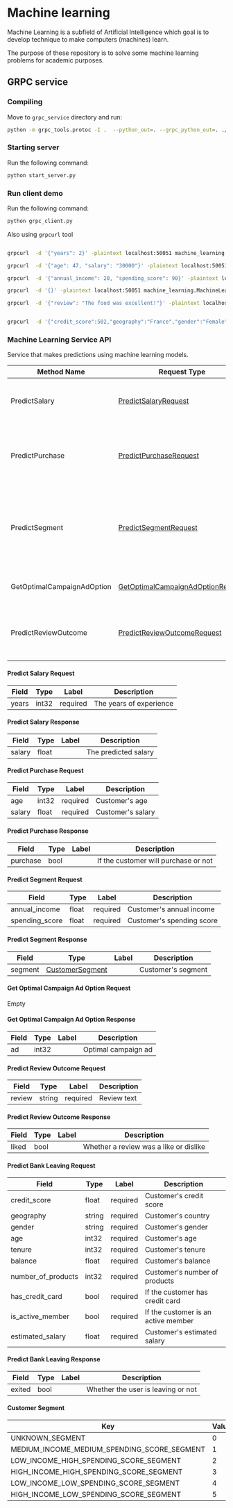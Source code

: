 # Machine learning

Machine Learning is a subfield of Artificial Intelligence which goal is to develop technique to make computers (machines) learn.

The purpose of these repository is to solve some machine learning problems for academic purposes.


## GRPC service

### Compiling
Move to `grpc_service` directory and run:
```sh
python -m grpc_tools.protoc -I .  --python_out=. --grpc_python_out=. ./service.proto
```

### Starting server

Run the following command:
```sh
python start_server.py
```

### Run client demo

Run the following command:
```sh
python grpc_client.py
```

Also using `grpcurl` tool

```sh

grpcurl  -d '{"years": 2}' -plaintext localhost:50051 machine_learning.MachineLearning/PredictSalary

grpcurl  -d '{"age": 47, "salary": "30000"}' -plaintext localhost:50051 machine_learning.MachineLearning/PredictPurchase

grpcurl  -d '{"annual_income": 20, "spending_score": 90}' -plaintext localhost:50051 machine_learning.MachineLearning/PredictSegment

grpcurl  -d '{}' -plaintext localhost:50051 machine_learning.MachineLearning/GetOptimalCampaignAdOption

grpcurl  -d '{"review": "The food was excellent!"}' -plaintext localhost:50051 machine_learning.MachineLearning/PredictReviewOutcome


grpcurl  -d '{"credit_score":502,"geography":"France","gender":"Female","age":42,"tenure":8,"balance":159660.8,"number_of_products":3,"has_credit_card":true,"is_active_member":false,"estimated_salary":113931.57}' -plaintext localhost:50051 machine_learning.MachineLearning/PredictBankLeaving

```

### Machine Learning Service API
Service that makes predictions using machine learning models.

| Method Name | Request Type | Response Type | Description |
| ----------- | ------------ | ------------- | ------------|
| PredictSalary | [PredictSalaryRequest](#PredictSalaryRequest) | [PredictSalaryResponse](#PredictSalaryResponse) | Predicts salary based on years of experience. |
| PredictPurchase | [PredictPurchaseRequest](#PredictPurchaseRequest) | [PredictPurchaseResponse](#PredictPurchaseResponse) | Predicts if a customer will purchase based on salary and age. |
| PredictSegment | [PredictSegmentRequest](#PredictSegmentRequest) | [PredictSegmentResponse](#PredictSegmentResponse) | Predicts mall customer segment based on annual income and spending score. |
| GetOptimalCampaignAdOption | [GetOptimalCampaignAdOptionRequest](#GetOptimalCampaignAdOptionRequest) | [GetOptimalCampaignAdOptionResponse](#GetOptimalCampaignAdOptionResponse) | Gets the optimal campaign ad |
| PredictReviewOutcome | [PredictReviewOutcomeRequest](#PredictReviewOutcomeRequest) | [PredictReviewOutcomeResponse](#PredictReviewOutcomeResponse) | Predicts whether a review correspond to a like or dislike |

<a name="PredictSalaryRequest"></a>

#### Predict Salary Request


| Field | Type | Label | Description |
| ----- | ---- | ----- | ----------- |
| years | int32 | required | The years of experience |


<a name="PredictSalaryResponse"></a>

#### Predict Salary Response


| Field | Type | Label | Description |
| ----- | ---- | ----- | ----------- |
| salary | float | | The predicted salary |


<a name="PredictSalaryRequest"></a>

#### Predict Purchase Request


| Field | Type | Label | Description |
| ----- | ---- | ----- | ----------- |
| age | int32 | required | Customer's age |
| salary | float | required | Customer's salary |


<a name="PredictPurchaseResponse"></a>

#### Predict Purchase Response


| Field | Type | Label | Description |
| ----- | ---- | ----- | ----------- |
| purchase | bool | | If the customer will purchase or not |


<a name="PredictSegmentRequest"></a>

#### Predict Segment Request


| Field | Type | Label | Description |
| ----- | ---- | ----- | ----------- |
| annual_income | float | required | Customer's annual income |
| spending_score | float | required | Customer's spending score |


<a name="PredictPurchaseResponse"></a>

#### Predict Segment Response


| Field | Type | Label | Description |
| ----- | ---- | ----- | ----------- |
| segment | [CustomerSegment](#CustomerSegment) | | Customer's segment |


<a name="GetOptimalCampaignAdOptionRequest"></a>

#### Get Optimal Campaign Ad Option Request

Empty

<a name="GetOptimalCampaignAdOptionResponse"></a>

#### Get Optimal Campaign Ad Option Response


| Field | Type | Label | Description |
| ----- | ---- | ----- | ----------- |
| ad | int32 | | Optimal campaign ad |



<a name="PredictReviewOutcomeRequest"></a>

#### Predict Review Outcome Request


| Field | Type | Label | Description |
| ----- | ---- | ----- | ----------- |
| review | string | required | Review text |


<a name="PredictReviewOutcomeResponse"></a>

#### Predict Review Outcome Response


| Field | Type | Label | Description |
| ----- | ---- | ----- | ----------- |
| liked | bool | | Whether a review was a like or dislike |


<a name="PredictBankLeavingRequest"></a>

#### Predict Bank Leaving Request


| Field | Type | Label | Description |
| ----- | ---- | ----- | ----------- |
| credit_score | float | required | Customer's credit score |
| geography | string | required | Customer's country |
| gender | string | required | Customer's gender |
| age | int32 | required | Customer's age |
| tenure | int32 | required | Customer's tenure |
| balance | float | required | Customer's balance |
| number_of_products | int32 | required | Customer's number of products |
| has_credit_card | bool | required | If the customer has credit card |
| is_active_member | bool | required | If the customer is an active member |
| estimated_salary | float | required | Customer's estimated salary |


<a name="PredictBankLeavingResponse"></a>

#### Predict Bank Leaving Response


| Field | Type | Label | Description |
| ----- | ---- | ----- | ----------- |
| exited | bool | | Whether the user is leaving or not |




<a name="CustomerSegment"></a>

#### Customer Segment


| Key | Value |
| ----- | ---- |
| UNKNOWN_SEGMENT | 0 |
| MEDIUM_INCOME_MEDIUM_SPENDING_SCORE_SEGMENT | 1 |
| LOW_INCOME_HIGH_SPENDING_SCORE_SEGMENT | 2 |
| HIGH_INCOME_HIGH_SPENDING_SCORE_SEGMENT | 3 |
| LOW_INCOME_LOW_SPENDING_SCORE_SEGMENT | 4 |
| HIGH_INCOME_LOW_SPENDING_SCORE_SEGMENT | 5 |

